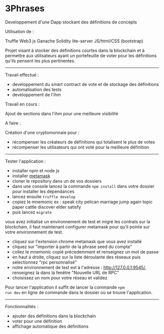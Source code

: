 # 3Phrases
Developpement d'une Dapp stockant des définitions de concepts

Utilisation de :

Truffle 
Web3 js
Ganache
Solidity
lite-server
JS/html/CSS (bootstrap)

Projet visant à stocker des définitions courtes dans la blockchain et à permettre aux utilisateurs ayant un portefeuille de voter pour les définitions qu'ils pensent les plus pertinentes.

-----
Travail effectué :

- developpement du smart contract de vote et de stockage des définitions
- automatisation des tests
- developpement de l'ihm 

Travail en cours :

Ajout de sections dans l'ihm pour une meilleure visibilité 

A faire :

Création d'une cryptomonnaie pour :

- récompenser les créateurs de définitions qui totalisent le plus de votes
- récompenser les utilisateurs qui ont voté pour la meilleure définition

-----

Tester l'application :

- installer npm et node js
- installer <a href="https://metamask.io/">metamask</a>
- cloner le repository dans un de vos dossiers
- dans une console lancez la commande <code>npm install</code> dans votre dossier pour installer les dépendances
- lancez ensuite <code>truffle develop</code> 
- copiez le mnemonic ex : speak city pelican marriage jump again topic paper cattle discover elder satisfy 
- puis lancez <code>migrate</code>

vous avez initialisé un environnement de test et migré les contrats sur la blockchain, il faut maintenant configurer metamask pour qu'il pointe sur votre environnement de test.

- cliquez sur l'extension chrome metamask que vous avez installé
- cliquez sur "importer à partir de la phrase seed du compte"
- collez le mnemonic copié précedemment et renseignez un mot de passe
- en haut à droite, cliquez sur la liste déroulante des réseaux puis selectionnez "rpc personnalisé"
- notre environnement de test est à l'adresse : http://127.0.0.1:9545/, renseignez la dans la fenêtre "Nouvelle URL de RPC"
- choisissez un nom pour votre réseau et validez

Pour lancer l'application il suffit de lancer la commande <code>npm run dev</code> en ligne de commande dans le dossier où se trouve l'application.

-----

Fonctionnalités : 

- ajouter des définitions dans la blockchain
- voter pour une définition
- affichage automatique des définitions
